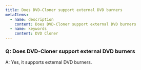 ```yaml
---
title: Does DVD-Cloner support external DVD burners
metaItems:
  - name: description
    content: Does DVD-Cloner support external DVD burners
  - name: keywords
    content: DVD Cloner
---
```


### Q: Does DVD-Cloner support external DVD burners

A:
Yes, it supports external DVD burners.